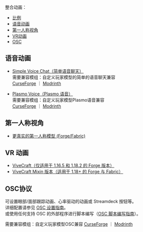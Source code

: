 整合动画：
- [比例](https://github.com/tom5454/CustomPlayerModels/wiki/Scaling-zh-CN)
- [语音动画](#voice-animations)
- [第一人称视角](#first-person-view)
- [VR动画](#vr-animations)
- [OSC](#osc-protocol)


<a name="voice-animations"/>

## 语音动画
- [Simple Voice Chat（简单语音聊天）](https://www.curseforge.com/minecraft/mc-mods/simple-voice-chat)  
需要兼容模组：自定义玩家模型的简单的语音聊天兼容  
[CurseForge](https://www.curseforge.com/minecraft/mc-mods/cpmsvcc) ｜ [Modrinth](https://modrinth.com/mod/cpmsvcc)  

- [Plasmo Voice（Plasmo 语音）](https://www.curseforge.com/minecraft/mc-mods/plasmo-voice)  
需要兼容模组：自定义玩家模型Plasmo语音兼容  
[CurseForge](https://www.curseforge.com/minecraft/mc-mods/cpmpvc) ｜ [Modrinth](https://modrinth.com/mod/cpmpvc)

<a name="first-person-view"/>

## 第一人称视角
- [更真实的第一人称模型 (Forge/Fabric)](https://www.curseforge.com/minecraft/mc-mods/first-person-model)


<a name="vr-animations"/>

## VR 动画
- [ViveCraft（仅适用于 1.16.5 和 1.18.2 的 Forge 版本）](https://www.vivecraft.org/)
- [ViveCraft Mixin 版本（适用于 1.18+ 的 Forge 与 Fabric）](https://www.curseforge.com/minecraft/mc-mods/vivecraft)


<a name="osc-protocol"/>

## OSC协议
可设置眼部/面部跟踪动画、心率驱动的动画或 Streamdeck 按钮等。  
详细配置请参见 [OSC 设置指南](https://github.com/tom5454/CustomPlayerModels/wiki/OSC-Setup-zh-CN)。  
或使用任何支持 OSC 的外部程序进行脚本编写（[OSC 脚本编写指南](https://github.com/tom5454/CustomPlayerModels/wiki/OSC-Setup-zh-CN#scripting)）。  

需要兼容模组：自定义玩家模型OSC兼容
[CurseForge](https://www.curseforge.com/minecraft/mc-mods/cpmoscc) ｜ [Modrinth](https://modrinth.com/mod/cpmoscc)
